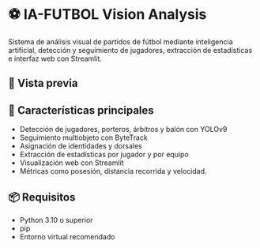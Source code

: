 # ⚽ IA-FUTBOL Vision Analysis

Sistema de análisis visual de partidos de fútbol mediante inteligencia artificial, detección y seguimiento de jugadores, extracción de estadísticas e interfaz web con Streamlit.

## 📸 Vista previa


## 🚀 Características principales

- Detección de jugadores, porteros, árbitros y balón con YOLOv9
- Seguimiento multiobjeto con ByteTrack
- Asignación de identidades y dorsales
- Extracción de estadísticas por jugador y por equipo
- Visualización web con Streamlit
- Métricas como posesión, distancia recorrida y velocidad.

## 📦 Requisitos

- Python 3.10 o superior
- pip
- Entorno virtual recomendado
